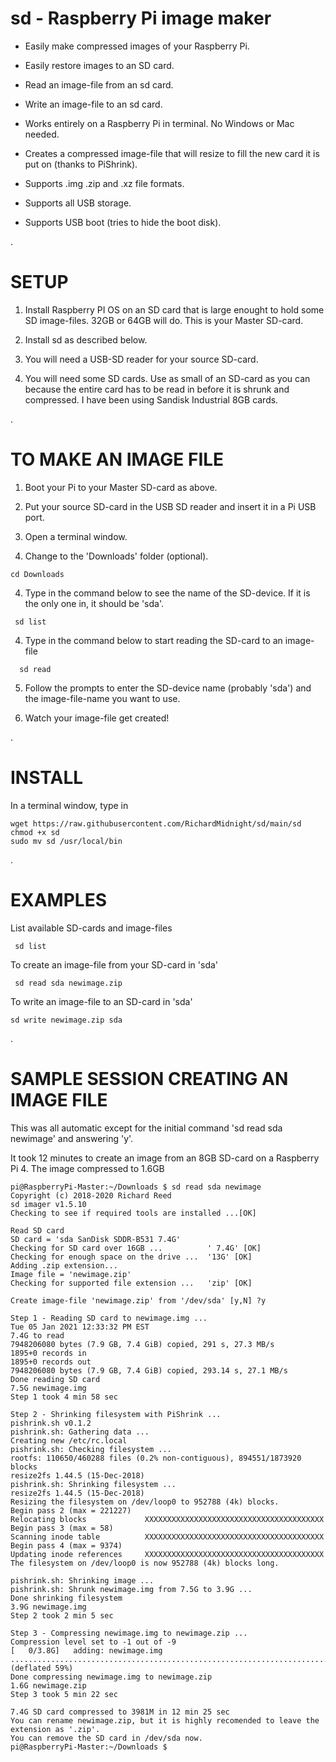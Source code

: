 # sd - Raspberry Pi image maker

 - Easily make compressed images of your Raspberry Pi.
 
 - Easily restore images to an SD card.

 - Read an image-file from an sd card.

 - Write an image-file to an sd card.

 - Works entirely on a Raspberry Pi in terminal.  No Windows or Mac needed. 
 
 - Creates a compressed image-file that will resize to fill the new card it is put on (thanks to PiShrink).
 
 - Supports .img .zip and .xz file formats.
 
 - Supports all USB storage.
 
 - Supports USB boot (tries to hide the boot disk).
 
.
 
# SETUP
 
   1) Install Raspberry PI OS on an SD card that is large enought to hold some SD image-files.  32GB or 64GB will do.  This is your Master SD-card.
   
   2) Install sd as described below.
   
   3) You will need a USB-SD reader for your source SD-card.
   
   4) You will need some SD cards.  Use as small of an SD-card as you can because the entire card has to be read in before it is shrunk and compressed.  I have been using Sandisk Industrial 8GB cards.
   
.   

   
# TO MAKE AN IMAGE FILE  
   
   1) Boot your Pi to your Master SD-card as above.
   
   2) Put your source SD-card in the USB SD reader and insert it in a Pi USB port.
   
   3) Open a terminal window.
   
   4) Change to the 'Downloads' folder (optional).
   
    cd Downloads
   
   4) Type in the command below to see the name of the SD-device.  If it is the only one in, it should be 'sda'.
  
     sd list
         
   4)  Type in the command below to start reading the SD-card to an image-file
   
      sd read
        
   5) Follow the prompts to enter the SD-device name (probably 'sda') and the image-file-name you want to use.
   
   6) Watch your image-file get created!
   
 .
   

# INSTALL

In a terminal window, type in

    wget https://raw.githubusercontent.com/RichardMidnight/sd/main/sd
    chmod +x sd
    sudo mv sd /usr/local/bin
.

# EXAMPLES

List available SD-cards and image-files

     sd list 
     
To create an image-file from your SD-card in 'sda'

     sd read sda newimage.zip
     
To write an image-file to an SD-card in 'sda'

    sd write newimage.zip sda
    
    
.

# SAMPLE SESSION CREATING AN IMAGE FILE

This was all automatic except for the initial command 'sd read sda newimage' and answering 'y'.

It took 12 minutes to create an image from an 8GB SD-card on a Raspberry Pi 4. The image compressed to 1.6GB

    
    pi@RaspberryPi-Master:~/Downloads $ sd read sda newimage
    Copyright (c) 2018-2020 Richard Reed
    sd imager v1.5.10
    Checking to see if required tools are installed ...[OK]

    Read SD card
    SD card = 'sda SanDisk SDDR-B531 7.4G'
    Checking for SD card over 16GB ...          ' 7.4G' [OK]
    Checking for enough space on the drive ...  '13G' [OK]
    Adding .zip extension...
    Image file = 'newimage.zip'
    Checking for supported file extension ...   'zip' [OK]

    Create image-file 'newimage.zip' from '/dev/sda' [y,N] ?y

    Step 1 - Reading SD card to newimage.img ...
    Tue 05 Jan 2021 12:33:32 PM EST
    7.4G to read
    7948206080 bytes (7.9 GB, 7.4 GiB) copied, 291 s, 27.3 MB/s
    1895+0 records in
    1895+0 records out
    7948206080 bytes (7.9 GB, 7.4 GiB) copied, 293.14 s, 27.1 MB/s
    Done reading SD card
    7.5G newimage.img
    Step 1 took 4 min 58 sec

    Step 2 - Shrinking filesystem with PiShrink ...
    pishrink.sh v0.1.2
    pishrink.sh: Gathering data ...
    Creating new /etc/rc.local
    pishrink.sh: Checking filesystem ...
    rootfs: 110650/460288 files (0.2% non-contiguous), 894551/1873920 blocks
    resize2fs 1.44.5 (15-Dec-2018)
    pishrink.sh: Shrinking filesystem ...
    resize2fs 1.44.5 (15-Dec-2018)
    Resizing the filesystem on /dev/loop0 to 952788 (4k) blocks.
    Begin pass 2 (max = 221227)
    Relocating blocks             XXXXXXXXXXXXXXXXXXXXXXXXXXXXXXXXXXXXXXXX
    Begin pass 3 (max = 58)
    Scanning inode table          XXXXXXXXXXXXXXXXXXXXXXXXXXXXXXXXXXXXXXXX
    Begin pass 4 (max = 9374)
    Updating inode references     XXXXXXXXXXXXXXXXXXXXXXXXXXXXXXXXXXXXXXXX
    The filesystem on /dev/loop0 is now 952788 (4k) blocks long.

    pishrink.sh: Shrinking image ...
    pishrink.sh: Shrunk newimage.img from 7.5G to 3.9G ...
    Done shrinking filesystem
    3.9G newimage.img
    Step 2 took 2 min 5 sec

    Step 3 - Compressing newimage.img to newimage.zip ...
    Compression level set to -1 out of -9
    [   0/3.8G]   adding: newimage.img ............................................................................................................................................................................................................................................................................................................................................................................................................... (deflated 59%)
    Done compressing newimage.img to newimage.zip
    1.6G newimage.zip
    Step 3 took 5 min 22 sec

    7.4G SD card compressed to 3981M in 12 min 25 sec
    You can rename newimage.zip, but it is highly recomended to leave the extension as '.zip'.
    You can remove the SD card in /dev/sda now.
    pi@RaspberryPi-Master:~/Downloads $ 





